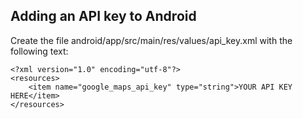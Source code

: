 ## Adding an API key to Android

Create the file android/app/src/main/res/values/api_key.xml with the following text:

```
<?xml version="1.0" encoding="utf-8"?>
<resources>
    <item name="google_maps_api_key" type="string">YOUR API KEY HERE</item>
</resources>
```
